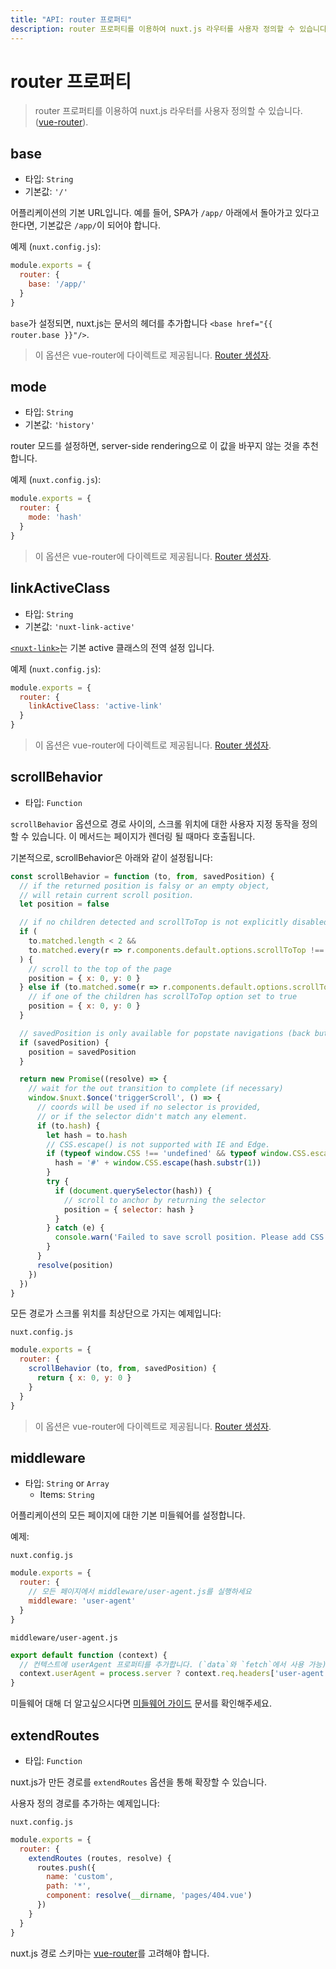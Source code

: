 ```yaml
---
title: "API: router 프로퍼티"
description: router 프로퍼티를 이용하여 nuxt.js 라우터를 사용자 정의할 수 있습니다.
---
```


# router 프로퍼티

> router 프로퍼티를 이용하여 nuxt.js 라우터를 사용자 정의할 수 있습니다. ([vue-router](https://router.vuejs.org/kr/)).

## base

- 타입: `String`
- 기본값: `'/'`

어플리케이션의 기본 URL입니다. 예를 들어, SPA가 `/app/` 아래에서 돌아가고 있다고 한다면, 기본값은 `/app/`이 되어야 합니다.

예제 (`nuxt.config.js`):
```js
module.exports = {
  router: {
    base: '/app/'
  }
}
```

<div class="Alert Alert-blue">

`base`가 설정되면, nuxt.js는 문서의 헤더를 추가합니다 `<base href="{{ router.base }}"/>`.

</div>

> 이 옵션은 vue-router에 다이렉트로 제공됩니다. [Router 생성자](https://router.vuejs.org/kr/api/options.html).

## mode

- 타입: `String`
- 기본값: `'history'`

router 모드를 설정하면, server-side rendering으로 이 값을 바꾸지 않는 것을 추천합니다.

예제 (`nuxt.config.js`):
```js
module.exports = {
  router: {
    mode: 'hash'
  }
}
```

> 이 옵션은 vue-router에 다이렉트로 제공됩니다. [Router 생성자](https://router.vuejs.org/kr/api/options.html).

## linkActiveClass

- 타입: `String`
- 기본값: `'nuxt-link-active'`

[`<nuxt-link>`](/api/components-nuxt-link)는 기본 active 클래스의 전역 설정 입니다.

예제 (`nuxt.config.js`):
```js
module.exports = {
  router: {
    linkActiveClass: 'active-link'
  }
}
```

> 이 옵션은 vue-router에 다이렉트로 제공됩니다. [Router 생성자](https://router.vuejs.org/kr/api/options.html).

## scrollBehavior

- 타입: `Function`

`scrollBehavior` 옵션으로 경로 사이의, 스크롤 위치에 대한 사용자 지정 동작을 정의 할 수 있습니다. 이 메서드는 페이지가 렌더링 될 때마다 호출됩니다.

기본적으로, scrollBehavior은 아래와 같이 설정됩니다:
```js
const scrollBehavior = function (to, from, savedPosition) {
  // if the returned position is falsy or an empty object,
  // will retain current scroll position.
  let position = false

  // if no children detected and scrollToTop is not explicitly disabled
  if (
    to.matched.length < 2 &&
    to.matched.every(r => r.components.default.options.scrollToTop !== false)
  ) {
    // scroll to the top of the page
    position = { x: 0, y: 0 }
  } else if (to.matched.some(r => r.components.default.options.scrollToTop)) {
    // if one of the children has scrollToTop option set to true
    position = { x: 0, y: 0 }
  }

  // savedPosition is only available for popstate navigations (back button)
  if (savedPosition) {
    position = savedPosition
  }

  return new Promise((resolve) => {
    // wait for the out transition to complete (if necessary)
    window.$nuxt.$once('triggerScroll', () => {
      // coords will be used if no selector is provided,
      // or if the selector didn't match any element.
      if (to.hash) {
        let hash = to.hash
        // CSS.escape() is not supported with IE and Edge.
        if (typeof window.CSS !== 'undefined' && typeof window.CSS.escape !== 'undefined') {
          hash = '#' + window.CSS.escape(hash.substr(1))
        }
        try {
          if (document.querySelector(hash)) {
            // scroll to anchor by returning the selector
            position = { selector: hash }
          }
        } catch (e) {
          console.warn('Failed to save scroll position. Please add CSS.escape() polyfill (https://github.com/mathiasbynens/CSS.escape).')
        }
      }
      resolve(position)
    })
  })
}
```

모든 경로가 스크롤 위치를 최상단으로 가지는 예제입니다:

`nuxt.config.js`
```js
module.exports = {
  router: {
    scrollBehavior (to, from, savedPosition) {
      return { x: 0, y: 0 }
    }
  }
}
```

> 이 옵션은 vue-router에 다이렉트로 제공됩니다. [Router 생성자](https://router.vuejs.org/kr/api/options.html).

## middleware

- 타입: `String` or `Array`
  - Items: `String`

어플리케이션의 모든 페이지에 대한 기본 미들웨어를 설정합니다.

예제:

`nuxt.config.js`
```js
module.exports = {
  router: {
    // 모든 페이지에서 middleware/user-agent.js를 실행하세요
    middleware: 'user-agent'
  }
}
```

`middleware/user-agent.js`
```js
export default function (context) {
  // 컨텍스트에 userAgent 프로퍼티를 추가합니다. (`data`와 `fetch`에서 사용 가능)
  context.userAgent = process.server ? context.req.headers['user-agent'] : navigator.userAgent
}
```

미들웨어 대해 더 알고싶으시다면 [미들웨어 가이드](/guide/routing#middleware) 문서를 확인해주세요.

## extendRoutes

- 타입: `Function`

nuxt.js가 만든 경로를 `extendRoutes` 옵션을 통해 확장할 수 있습니다.

사용자 정의 경로를 추가하는 예제입니다:

`nuxt.config.js`
```js
module.exports = {
  router: {
    extendRoutes (routes, resolve) {
      routes.push({
        name: 'custom',
        path: '*',
        component: resolve(__dirname, 'pages/404.vue')
      })
    }
  }
}
```

nuxt.js 경로 스키마는 [vue-router](https://router.vuejs.org/kr/)를 고려해야 합니다.
